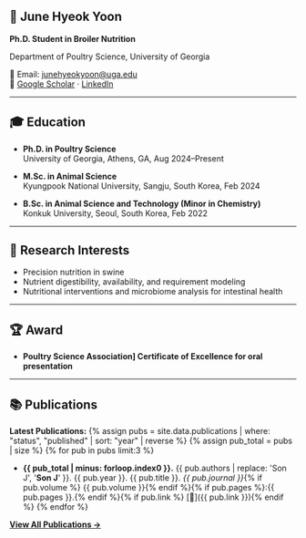 ## 🐔 June Hyeok Yoon
**Ph.D. Student in Broiler Nutrition**  

Department of Poultry Science, University of Georgia  

📧 Email: [junehyeokyoon@uga.edu](mailto:junehyeokyoon@uga.edu)  
🔗 [Google Scholar](https://scholar.google.com/citations?user=1JO24ZIAAAAJ&hl=ko&oi=ao) · 
[LinkedIn](https://www.linkedin.com/in/june-hyeok-yoon-305573238/)

---

## 🎓 Education
- **Ph.D. in Poultry Science**  
  University of Georgia, Athens, GA, Aug 2024–Present  

- **M.Sc. in Animal Science**  
  Kyungpook National University, Sangju, South Korea, Feb 2024  

- **B.Sc. in Animal Science and Technology (Minor in Chemistry)**  
  Konkuk University, Seoul, South Korea, Feb 2022  

---
## 🔬 Research Interests
- Precision nutrition in swine  
- Nutrient digestibility, availability, and requirement modeling  
- Nutritional interventions and microbiome analysis for intestinal health  

---
## 🏆 Award
- **Poultry Science Association] Certificate of Excellence for oral presentation**

---
## 📚 Publications
**Latest Publications:**
{% assign pubs = site.data.publications | where: "status", "published" | sort: "year" | reverse %}
{% assign pub_total = pubs | size %}
{% for pub in pubs limit:3 %}
- **{{ pub_total | minus: forloop.index0 }}.** {{ pub.authors | replace: 'Son J', '<strong>Son J</strong>' }}. {{ pub.year }}. {{ pub.title }}. *{{ pub.journal }}*{% if pub.volume %} {{ pub.volume }}{% endif %}{% if pub.pages %}:{{ pub.pages }}.{% endif %}{% if pub.link %} [🔗]({{ pub.link }}){% endif %}
{% endfor %}

[**View All Publications →**](/publication/)
